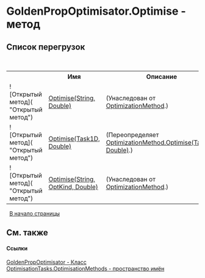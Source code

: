 # GoldenPropOptimisator.Optimise - метод
 


## Список&nbsp;перегрузок
&nbsp;<table><tr><th></th><th>Имя</th><th>Описание</th></tr><tr><td>![Открытый метод]( "Открытый метод")</td><td><a href="M_OptimisationTasks_OptimisationMethods_OptimizationMethod_Optimise_2">Optimise(String, Double)</a></td><td> (Унаследован от <a href="T_OptimisationTasks_OptimisationMethods_OptimizationMethod">OptimizationMethod</a>.)</td></tr><tr><td>![Открытый метод]( "Открытый метод")</td><td><a href="M_OptimisationTasks_OptimisationMethods_GoldenPropOptimisator_Optimise">Optimise(Task1D, Double)</a></td><td> (Переопределяет <a href="M_OptimisationTasks_OptimisationMethods_OptimizationMethod_Optimise">OptimizationMethod.Optimise(Task1D, Double)</a>.)</td></tr><tr><td>![Открытый метод]( "Открытый метод")</td><td><a href="M_OptimisationTasks_OptimisationMethods_OptimizationMethod_Optimise_1">Optimise(String, OptKind, Double)</a></td><td> (Унаследован от <a href="T_OptimisationTasks_OptimisationMethods_OptimizationMethod">OptimizationMethod</a>.)</td></tr></table>&nbsp;
<a href="#goldenpropoptimisator.optimise---метод">В начало страницы</a>

## См. также


#### Ссылки
<a href="T_OptimisationTasks_OptimisationMethods_GoldenPropOptimisator">GoldenPropOptimisator - Класс</a><br /><a href="N_OptimisationTasks_OptimisationMethods">OptimisationTasks.OptimisationMethods - пространство имён</a><br />
